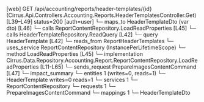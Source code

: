 [web] GET /api/accounting/reports/header-templates/{id}  (Cirrus.Api.Controllers.Accounting.Reports.HeaderTemplatesController.Get)  [L39–L49] status=200 [auth=user]
  └─ maps_to HeaderTemplateDto (var dto) [L46]
  └─ calls ReportContentRepository.LoadReadProperties [L45]
  └─ calls HeaderTemplateRepository.ReadQuery [L42]
  └─ query HeaderTemplate [L42]
    └─ reads_from ReportHeaderTemplates
  └─ uses_service ReportContentRepository (InstancePerLifetimeScope)
    └─ method LoadReadProperties [L45]
      └─ implementation Cirrus.Data.Repository.Accounting.Report.ReportContentRepository.LoadReadProperties [L11-L65]
  └─ sends_request PrepareImagesContentCommand [L47]
  └─ impact_summary
    └─ entities 1 (writes=0, reads=1)
      └─ HeaderTemplate writes=0 reads=1
    └─ services 1
      └─ ReportContentRepository
    └─ requests 1
      └─ PrepareImagesContentCommand
    └─ mappings 1
      └─ HeaderTemplateDto

